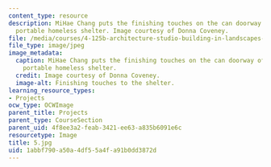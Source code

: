 ```yaml
---
content_type: resource
description: MiHae Chang puts the finishing touches on the can doorway of her team's
  portable homeless shelter. Image courtesy of Donna Coveney.
file: /media/courses/4-125b-architecture-studio-building-in-landscapes-fall-2005/1abbf790a50a4df55a4fa91b0dd3872d_5.jpg
file_type: image/jpeg
image_metadata:
  caption: MiHae Chang puts the finishing touches on the can doorway of her team's
    portable homeless shelter.
  credit: Image courtesy of Donna Coveney.
  image-alt: Finishing touches to the shelter.
learning_resource_types:
- Projects
ocw_type: OCWImage
parent_title: Projects
parent_type: CourseSection
parent_uid: 4f8ee3a2-feab-3421-ee63-a835b6091e6c
resourcetype: Image
title: 5.jpg
uid: 1abbf790-a50a-4df5-5a4f-a91b0dd3872d
---
```

